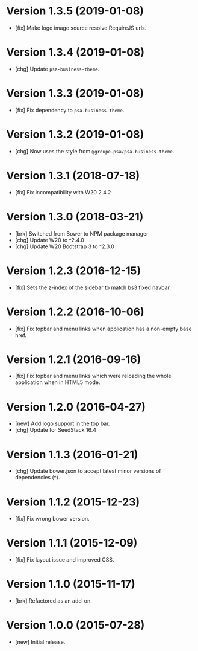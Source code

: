 # Version 1.3.5 (2019-01-08)

* [fix] Make logo image source resolve RequireJS urls.

# Version 1.3.4 (2019-01-08)

* [chg] Update `psa-business-theme`.

# Version 1.3.3 (2019-01-08)

* [fix] Fix dependency to `psa-business-theme`.

# Version 1.3.2 (2019-01-08)

* [chg] Now uses the style from `@groupe-psa/psa-business-theme`.

# Version 1.3.1 (2018-07-18)

* [fix] Fix incompatibility with W20 2.4.2

# Version 1.3.0 (2018-03-21)

* [brk] Switched from Bower to NPM package manager
* [chg] Update W20 to ^2.4.0
* [chg] Update W20 Bootstrap 3 to ^2.3.0

# Version 1.2.3 (2016-12-15)

* [fix] Sets the z-index of the sidebar to match bs3 fixed navbar.

# Version 1.2.2 (2016-10-06)

* [fix] Fix topbar and menu links when application has a non-empty base href.

# Version 1.2.1 (2016-09-16)

* [fix] Fix topbar and menu links which were reloading the whole application when in HTML5 mode.

# Version 1.2.0 (2016-04-27)

* [new] Add logo support in the top bar.
* [chg] Update for SeedStack 16.4

# Version 1.1.3 (2016-01-21)

* [chg] Update bower.json to accept latest minor versions of dependencies (^).

# Version 1.1.2 (2015-12-23)

* [fix] Fix wrong bower version.

# Version 1.1.1 (2015-12-09)

* [fix] Fix layout issue and improved CSS.

# Version 1.1.0 (2015-11-17)

* [brk] Refactored as an add-on.

# Version 1.0.0 (2015-07-28)

* [new] Initial release.
